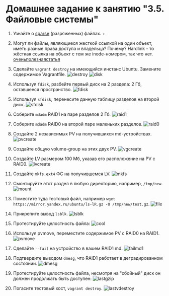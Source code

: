 # Домашнее задание к занятию "3.5. Файловые системы"

1. Узнайте о [sparse](https://ru.wikipedia.org/wiki/%D0%A0%D0%B0%D0%B7%D1%80%D0%B5%D0%B6%D1%91%D0%BD%D0%BD%D1%8B%D0%B9_%D1%84%D0%B0%D0%B9%D0%BB) (разряженных) файлах.
\+ 

2. Могут ли файлы, являющиеся жесткой ссылкой на один объект, иметь разные права доступа и владельца? Почему?
Hardlink - то жёсткая ссылка на объект с тем же inode-номером, так что нет.
[оченьполезнаястатья](https://rtfm.co.ua/unix-chto-takoe-symlink-hardlink-i-inode/#Hard_link)
3. Сделайте `vagrant destroy` на имеющийся инстанс Ubuntu. Замените содержимое Vagrantfile.
![destroy](img/vdestroy.JPG)
![disk](img/diskinfo.JPG)

4. Используя `fdisk`, разбейте первый диск на 2 раздела: 2 Гб, оставшееся пространство.
![fdisk](img/fdisk.JPG)

5. Используя `sfdisk`, перенесите данную таблицу разделов на второй диск.
![sfdisk](img/altersdb.JPG)

6. Соберите `mdadm` RAID1 на паре разделов 2 Гб.
![raid1](img/raid1.JPG)

7. Соберите `mdadm` RAID0 на второй паре маленьких разделов.
![raid0](img/raid0.JPG)

8. Создайте 2 независимых PV на получившихся md-устройствах.
![pvcreate](img/pvcreate.JPG)

9. Создайте общую volume-group на этих двух PV.
![vgcreate](img/vgcreate.JPG)

10. Создайте LV размером 100 Мб, указав его расположение на PV с RAID0.
![lvcreate](img/lvcreate.JPG)

11. Создайте `mkfs.ext4` ФС на получившемся LV.
![mkfs](img/mkfs.JPG)

12. Смонтируйте этот раздел в любую директорию, например, `/tmp/new`.
![mount](img/mount.JPG)

13. Поместите туда тестовый файл, например `wget https://mirror.yandex.ru/ubuntu/ls-lR.gz -O /tmp/new/test.gz`.
![file](img/cool.JPG)

14. Прикрепите вывод `lsblk`.
![lsblk](img/lsblk.JPG)

15. Протестируйте целостность файла:
![cool](img/gzip.JPG)

16. Используя pvmove, переместите содержимое PV с RAID0 на RAID1.
![pvmove](img/pvmove.JPG)

17. Сделайте `--fail` на устройство в вашем RAID1 md.
![failmd1](img/faultymd1.JPG)

18. Подтвердите выводом `dmesg`, что RAID1 работает в деградированном состоянии.
![dmesg](img/dmesg.JPG)

19. Протестируйте целостность файла, несмотря на "сбойный" диск он должен продолжать быть доступен:
![lastgzip](img/gzipafterfailure.JPG)

20. Погасите тестовый хост, `vagrant destroy`.
![lastvdestroy](img/lastvdestroy.JPG)